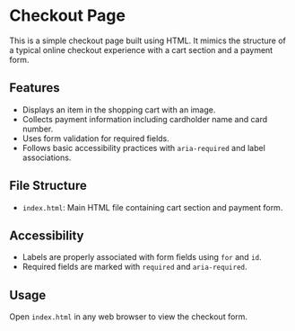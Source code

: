 # Checkout Page

This is a simple checkout page built using HTML. It mimics the structure of a typical online checkout experience with a cart section and a payment form.

## Features

- Displays an item in the shopping cart with an image.
- Collects payment information including cardholder name and card number.
- Uses form validation for required fields.
- Follows basic accessibility practices with `aria-required` and label associations.

## File Structure

- `index.html`: Main HTML file containing cart section and payment form.

## Accessibility

- Labels are properly associated with form fields using `for` and `id`.
- Required fields are marked with `required` and `aria-required`.


## Usage

Open `index.html` in any web browser to view the checkout form.

